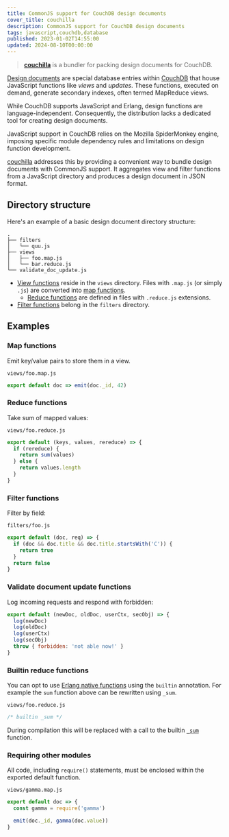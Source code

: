 ```yaml
---
title: CommonJS support for CouchDB design documents
cover_title: couchilla
description: CommonJS support for CouchDB design documents
tags: javascript,couchdb,database
published: 2023-01-02T14:55:00
updated: 2024-08-10T00:00:00
---
```


> [**couchilla**](https://github.com/onur1/couchilla) is a bundler for packing design documents for CouchDB.

[Design documents](https://docs.couchdb.org/en/stable/ddocs/ddocs.html) are special database entries within [CouchDB](https://couchdb.apache.org/) that house JavaScript functions like _views_ and _updates_. These functions, executed on demand, generate secondary indexes, often termed MapReduce views.

While CouchDB supports JavaScript and Erlang, design functions are language-independent. Consequently, the distribution lacks a dedicated tool for creating design documents.

JavaScript support in CouchDB relies on the Mozilla SpiderMonkey engine, imposing specific module dependency rules and limitations on design function development.

[couchilla](https://github.com/onur1/couchilla) addresses this by providing a convenient way to bundle design documents with CommonJS support. It aggregates view and filter functions from a JavaScript directory and produces a design document in JSON format.

## Directory structure

Here's an example of a basic design document directory structure:

```
.
├── filters
│   └── quu.js
├── views
│   ├── foo.map.js
│   └── bar.reduce.js
└── validate_doc_update.js
```

* [View functions](https://docs.couchdb.org/en/stable/ddocs/ddocs.html#view-functions) reside in the `views` directory. Files with `.map.js` (or simply `.js`) are converted into [map functions](https://docs.couchdb.org/en/stable/ddocs/ddocs.html#map-functions).
  * [Reduce functions](https://docs.couchdb.org/en/stable/ddocs/ddocs.html#reduce-and-rereduce-functions) are defined in files with `.reduce.js` extensions.
* [Filter functions](https://docs.couchdb.org/en/stable/ddocs/ddocs.html#filter-functions) belong in the `filters` directory.

## Examples

### Map functions

Emit key/value pairs to store them in a view.

`views/foo.map.js`

```js
export default doc => emit(doc._id, 42)
```

### Reduce functions

Take sum of mapped values:

`views/foo.reduce.js`

```js
export default (keys, values, rereduce) => {
  if (rereduce) {
    return sum(values)
  } else {
    return values.length
  }
}
```

### Filter functions

Filter by field:

`filters/foo.js`

```js
export default (doc, req) => {
  if (doc && doc.title && doc.title.startsWith('C')) {
    return true
  }
  return false
}
```

### Validate document update functions

Log incoming requests and respond with forbidden:

```js
export default (newDoc, oldDoc, userCtx, secObj) => {
  log(newDoc)
  log(oldDoc)
  log(userCtx)
  log(secObj)
  throw { forbidden: 'not able now!' }
}
```

### Builtin reduce functions

You can opt to use [Erlang native functions](https://docs.couchdb.org/en/stable/ddocs/ddocs.html#built-in-reduce-functions) using the `builtin` annotation. For example the `sum` function above can be rewritten using `_sum`.

`views/foo.reduce.js`

```js
/* builtin _sum */
```

During compilation this will be replaced with a call to the builtin [`_sum`](https://docs.couchdb.org/en/stable/ddocs/ddocs.html#sum) function.

### Requiring other modules

All code, including `require()` statements, must be enclosed within the exported default function.

`views/gamma.map.js`

```js
export default doc => {
  const gamma = require('gamma')

  emit(doc._id, gamma(doc.value))
}
```

